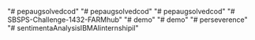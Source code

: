 "# pepaugsolvedcod" 
"# pepaugsolvedcod" 
"# pepaugsolvedcod" 
"# SBSPS-Challenge-1432-FARMhub" 
"# demo" 
"# demo" 
"# perseverence" 
"# sentimentaAnalysisIBMAIinternshipil" 
